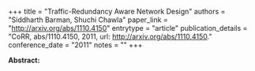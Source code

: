 +++
title = "Traffic-Redundancy Aware Network Design"
authors = "Siddharth Barman, Shuchi Chawla"
paper_link = "http://arxiv.org/abs/1110.4150"
entrytype = "article"
publication_details = "CoRR, abs/1110.4150, 2011, url: <a href='http://arxiv.org/abs/1110.4150' target='_blank'>http://arxiv.org/abs/1110.4150</a>."
conference_date = "2011"
notes = ""
+++

<b>Abstract:</b>
